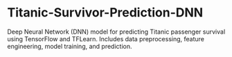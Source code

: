 # Titanic-Survivor-Prediction-DNN
Deep Neural Network (DNN) model for predicting Titanic passenger survival using TensorFlow and TFLearn. Includes data preprocessing, feature engineering, model training, and prediction.

